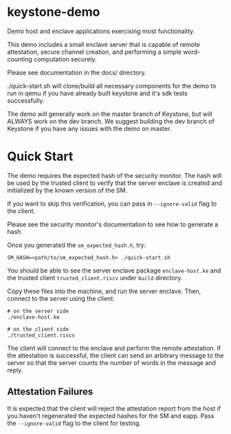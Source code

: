 # keystone-demo
Demo host and enclave applications exercising most functionality.

This demo includes a small enclave server that is capable of remote
attestation, secure channel creation, and performing a simple
word-counting computation securely.

Please see documentation in the docs/ directory.

./quick-start.sh will clone/build all necessary components for the
demo to run in qemu if you have already built keystone and it's sdk
tests successfully.

The demo will generally work on the master branch of Keystone, but
will ALWAYS work on the dev branch. We suggest building the dev branch
of Keystone if you have any issues with the demo on master.

# Quick Start

The demo requires the expected hash of the security monitor.
The hash will be used by the trusted client to verify that the server enclave
is created and initialized by the known version of the SM.

If you want to skip this verification, you can pass in `--ignore-valid` flag
to the client.

Please see the security monitor's documentation to see how to generate a hash.

Once you generated the `sm_expected_hash.h`, try:

```
SM_HASH=<path/to/sm_expected_hash.h> ./quick-start.sh
```

You should be able to see the server enclave package `enclave-host.ke` and the
trusted client `trusted_client.riscv` under `build` directory.

Copy these files into the machine, and run the server enclave.
Then, connect to the server using the client.

```
# on the server side
./enclave-host.ke
```

```
# on the client side
./trusted_client.riscv
```

The client will connect to the enclave and perform the remote attestation.
If the attestation is successful, the client can send an arbitrary message to the server
so that the server counts the number of words in the message and reply.

## Attestation Failures

It is expected that the client will reject the attestation report from
the host if you haven't regenerated the expected hashes for the SM and
eapp. Pass the `--ignore-valid` flag to the client for testing.
